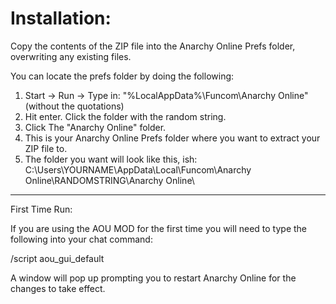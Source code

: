 
# Installation:

Copy the contents of the ZIP file into  the  Anarchy Online Prefs folder,
overwriting any existing files.

You can locate the prefs folder by doing the following:
1. Start -> Run -> Type in: "%LocalAppData%\Funcom\Anarchy Online" (without the quotations)
2. Hit enter. Click the folder with the random string.
3. Click The "Anarchy Online" folder.
4. This is your Anarchy Online Prefs folder where you want to extract your ZIP file to.
5. The folder you want will look like this, ish: C:\Users\YOURNAME\AppData\Local\Funcom\Anarchy Online\RANDOMSTRING\Anarchy Online\


----------------------------------------------------------------------------------------------


First Time Run:

If you are using the AOU MOD for the first time you will need to type the following
into your chat command:


/script aou_gui_default


A window will pop up prompting you to restart Anarchy Online for the changes to take effect.
